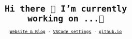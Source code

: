 <br/>
<samp ><h1 align=center> Hi there 🔭 I’m currently working on ...🔭 </h1></samp>
<samp>
    <p align=center>
        <a href="https://github.com/anshengng/lkcom_nest.git">Website & Blog</a> ·
        <a href="https://github.com/anshengng/vscode-setting.git">VSCode settings</a> ·
        <a href="https://anshengng.github.io/liukun_github_io/">github.io</a>
    </p>
</samp>



<!--
**anshengng/anshengng** is a ✨ _special_ ✨ repository because its `README.md` (this file) appears on your GitHub profile.

Here are some ideas to get you started:

- 🔭 I’m currently working on ...
- 🌱 I’m currently learning ...
- 👯 I’m looking to collaborate on ...
- 🤔 I’m looking for help with ...
- 💬 Ask me about ...
- 📫 How to reach me: ...
- 😄 Pronouns: ...
- ⚡ Fun fact: ...
-->
